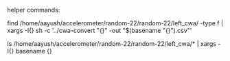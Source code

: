 helper commands:

find /home/aayush/accelerometer/random-22/random-22/left_cwa/ -type f | xargs -I{} sh -c '../cwa-convert "{}" -out "$(basename "{}").csv"'


ls /home/aayush/accelerometer/random-22/random-22/left_cwa/* | xargs -I{} basename {}


